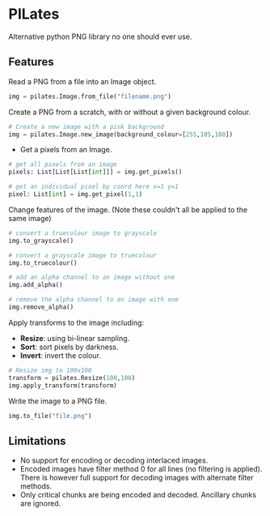 # PILates

Alternative python PNG library no one should ever use.

## Features

Read a PNG from a file into an Image object.
```python 
img = pilates.Image.from_file("filename.png")
```
Create a PNG from a scratch, with or without a given background colour.
```python 
# Create a new image with a pink background
img = pilates.Image.new_image(background_colour=[255,105,180])
```
+ Get a pixels from an Image.
```python 
# get all pixels from an image
pixels: List[List[List[int]]] = img.get_pixels() 

# get an individual pixel by coord here x=1 y=1
pixel: List[int] = img.get_pixel(1,1)
```
Change features of the image. 
(Note these couldn't all be applied to the same image)
```python
# convert a truecolour image to grayscale
img.to_grayscale()

# convert a grayscale image to truecolour
img.to_truecolour()

# add an alpha channel to an image without one
img.add_alpha()

# remove the alpha channel to an image with one 
img.remove_alpha()
```
Apply transforms to the image including:
+ **Resize**: using bi-linear sampling. 
+ **Sort**: sort pixels by darkness.
+ **Invert**: invert the colour.
```python 
# Resize img to 100x100
transform = pilates.Resize(100,100)
img.apply_transform(transform)
```
Write the image to a PNG file.
```python 
img.to_file("file.png")
```
## Limitations

+ No support for encoding or decoding interlaced images. 
+ Encoded images have filter method 0 for all lines (no filtering is applied). There is however full support for decoding images with alternate filter methods.
+ Only critical chunks are being encoded and decoded. Ancillary chunks are ignored.
